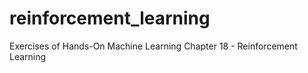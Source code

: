 # reinforcement_learning
Exercises of Hands-On Machine Learning Chapter 18 - Reinforcement Learning
